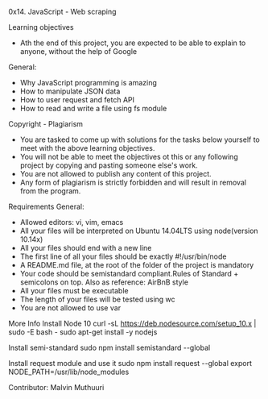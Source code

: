 0x14. JavaScript - Web scraping

Learning objectives
- Ath the end of this project, you are expected to be able to explain to anyone, without the help of Google

General:
- Why JavaScript programming is amazing
- How to manipulate JSON data
- How to user request and fetch API
- How to read and write a file using fs module

Copyright - Plagiarism
- You are tasked to come up with solutions for the tasks below yourself to meet with the above learning objectives.
- You will not be able to meet the objectives ot this or any following project by copying and pasting someone else's work.
- You are not allowed to publish any content of this project.
- Any form of plagiarism is strictly forbidden and will result in removal from the program.

Requirements
General:
- Allowed editors: vi, vim, emacs
- All your files will be interpreted on Ubuntu 14.04LTS using node(version 10.14x)
- All your files should end with a new line
- The first line of all your files should be exactly #!/usr/bin/node
- A README.md file, at the root of the folder of the project is mandatory
- Your code should be semistandard compliant.Rules of Standard + semicolons on top. Also as reference: AirBnB style
- All your files must be executable
- The length of your files will be tested using wc
- You are not allowed to use var

More Info
Install Node 10
curl -sL https://deb.nodesource.com/setup_10.x | sudo -E bash -
sudo apt-get install -y nodejs

Install semi-standard
sudo npm install semistandard --global

Install request module and use it
sudo npm install request --global
export NODE_PATH=/usr/lib/node_modules

Contributor: Malvin Muthuuri

